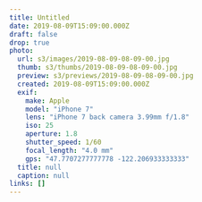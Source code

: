 ```yaml
---
title: Untitled
date: 2019-08-09T15:09:00.000Z
draft: false
drop: true
photo:
  url: s3/images/2019-08-09-08-09-00.jpg
  thumb: s3/thumbs/2019-08-09-08-09-00.jpg
  preview: s3/previews/2019-08-09-08-09-00.jpg
  created: 2019-08-09T15:09:00.000Z
  exif:
    make: Apple
    model: "iPhone 7"
    lens: "iPhone 7 back camera 3.99mm f/1.8"
    iso: 25
    aperture: 1.8
    shutter_speed: 1/60
    focal_length: "4.0 mm"
    gps: "47.7707277777778 -122.206933333333"
  title: null
  caption: null
links: []
---
```

